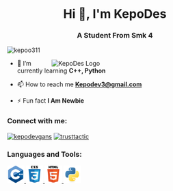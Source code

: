 <h1 align="center">Hi 👋, I'm KepoDes</h1>
<h3 align="center">A Student From Smk 4</h3>
<p align="left"> <img src="https://komarev.com/ghpvc/?username=kepoo311&label=Profile%20views&color=0e75b6&style=flat" alt="kepoo311" /> </p>
<img align="right" alt="KepoDes Logo" width="400" src="https://user-images.githubusercontent.com/86428587/236245934-9bf7f6f0-36b7-4d98-a597-4d1df8f407f8.gif">

- 🌱 I’m currently learning **C++, Python**

- 📫 How to reach me **Kepodev3@gmail.com**

- ⚡ Fun fact **I Am Newbie**

<h3 align="left">Connect with me:</h3>
<p align="left">
<a href="https://instagram.com/kepodevgans" target="blank"><img align="center" src="https://raw.githubusercontent.com/rahuldkjain/github-profile-readme-generator/master/src/images/icons/Social/instagram.svg" alt="kepodevgans" height="30" width="40" /></a>
<a href="https://www.youtube.com/c/trusttactic" target="blank"><img align="center" src="https://raw.githubusercontent.com/rahuldkjain/github-profile-readme-generator/master/src/images/icons/Social/youtube.svg" alt="trusttactic" height="30" width="40" /></a>
</p>

<h3 align="left">Languages and Tools:</h3>
<p align="left"> <a href="https://www.w3schools.com/cpp/" target="_blank" rel="noreferrer"> <img src="https://raw.githubusercontent.com/devicons/devicon/master/icons/cplusplus/cplusplus-original.svg" alt="cplusplus" width="40" height="40"/> </a> <a href="https://www.w3schools.com/css/" target="_blank" rel="noreferrer"> <img src="https://raw.githubusercontent.com/devicons/devicon/master/icons/css3/css3-original-wordmark.svg" alt="css3" width="40" height="40"/> </a> <a href="https://www.w3.org/html/" target="_blank" rel="noreferrer"> <img src="https://raw.githubusercontent.com/devicons/devicon/master/icons/html5/html5-original-wordmark.svg" alt="html5" width="40" height="40"/> </a> <a href="https://www.python.org" target="_blank" rel="noreferrer"> <img src="https://raw.githubusercontent.com/devicons/devicon/master/icons/python/python-original.svg" alt="python" width="40" height="40"/> </a> </p>
